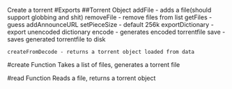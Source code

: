 Create a torrent
#Exports
##Torrent Object
	addFile - adds a file(should support globbing and shit)
	removeFile - remove files from list
	getFiles - guess
	addAnnounceURL
	setPieceSize - default 256k
	exportDictionary - export unencoded dictionary
	encode - generates encoded torrentfile
	save - saves generated torrentfile to disk

	createFromDecode - returns a torrent object loaded from data
#create Function
	Takes a list of files, generates a torrent file

#read Function
	Reads a file, returns a torrent object
